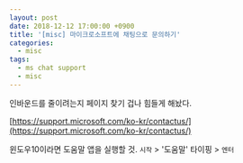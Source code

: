 ```yaml
---
layout: post
date: 2018-12-12 17:00:00 +0900
title: '[misc] 마이크로소프트에 채팅으로 문의하기'
categories:
  - misc
tags:
  - ms chat support
  - misc
---
```


인바운드를 줄이려는지 페이지 찾기 겁나 힘들게 해놨다.

[https://support.microsoft.com/ko-kr/contactus/](https://support.microsoft.com/ko-kr/contactus/)

윈도우10이라면 도움말 앱을 실행할 것. `시작` > '도움말' 타이핑 > `엔터`
